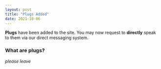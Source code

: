 ```yaml
---
layout: post
title: "Plugs Added"
date: 2021-10-06
---
```


**Plugs** have been added to the site. You may now request to **directly** speak to them via our direct messaging system.

### What are plugs?
*please leave*

